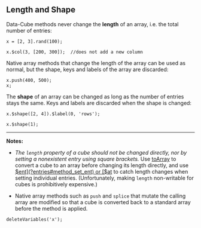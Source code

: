 ## Length and Shape

Data-Cube methods never change the __length__ of an array, i.e. the total number of entries:

```
x = [2, 3].rand(100);
```
```
x.$col(3, [200, 300]);  //does not add a new column
```

Native array methods that change the length of the array can be used as normal, but the shape, keys and labels of the array are discarded:

```
x.push(400, 500);
x;
```

The __shape__ of an array can be changed as long as the number of entries stays the same. Keys and labels are discarded when the shape is changed:

```
x.$shape([2, 4]).$label(0, 'rows');
```
```
x.$shape(1);
```

---

__Notes:__ 

* _The `length` property of a cube should not be changed directly, nor by setting a nonexistent entry using square brackets._ Use [toArray](?create#method_to_array) to convert a cube to an array before changing its length directly, and use [$ent](?entries#method_set_ent) or [$at](?entries#method_set_at) to catch length changes when setting individual entries. (Unfortunately, making `length` non-writable for cubes is prohibitively expensive.)

* Native array methods such as `push` and `splice` that mutate the calling array are modified so that a cube is converted back to a standard array before the method is applied. 

```{.no-input .no-output}
deleteVariables('x');
```
